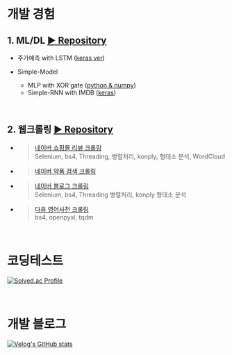 # 개발 경험

## 1. ML/DL  [▶ Repository](https://github.com/Xenrose/my_project)
   * 주가예측 with LSTM ([keras ver](https://github.com/Xenrose/my_project/tree/main/LSTM_stock_price_prediction/keras))  
     
   *  Simple-Model  
      * MLP with XOR gate ([python & numpy](https://github.com/Xenrose/my_project/blob/main/Simple-model/MLP_XOR/XOR_gate_python.ipynb))
      * Simple-RNN with IMDB ([keras](https://github.com/Xenrose/my_project/tree/main/Simple-model/RNN))
      
<br>

## 2. 웹크롤링 [▶ Repository](https://github.com/Xenrose/web-crawling)
   * > [네이버 쇼핑몰 리뷰 크롤링](https://github.com/Xenrose/web-crawling/tree/main/naver_shopping_review)  
      > Selenium, bs4, Threading, 병렬처리, konply, 형태소 분석, WordCloud
   * >[네이버 약품 검색 크롤링](https://github.com/Xenrose/web-crawling/tree/main/naver_pill_crawling)
   * >[네이버 블로그 크롤링](https://github.com/Xenrose/web-crawling/tree/main/naver_blog_crawler)  
     >Selenium, bs4, Threading 병렬처리, konply 형태소 분석
   * >[다음 영어사전 크롤링](https://github.com/Xenrose/web-crawling/tree/main/phonetic_alphabet)  
      >bs4, openpyxl, tqdm

<br>





# 코딩테스트
[![Solved.ac Profile](http://mazassumnida.wtf/api/v2/generate_badge?boj=penrose)](https://solved.ac/penrose/)

<br>

# 개발 블로그
[![Velog's GitHub stats](https://velog-readme-stats.vercel.app/api?name=xenrose)](https://velog.io/@xenrose)

